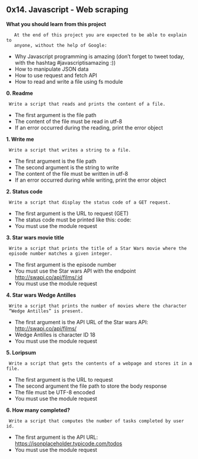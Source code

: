 ## 0x14. Javascript - Web scraping

**What you should learn from this project**

       At the end of this project you are expected to be able to explain to
       anyone, without the help of Google:

* Why Javascript programming is amazing (don’t forget to tweet today, with the
  hashtag #javascriptisamazing :))
* How to manipulate JSON data
* How to use request and fetch API
* How to read and write a file using fs module

**0. Readme**

     Write a script that reads and prints the content of a file.

* The first argument is the file path
* The content of the file must be read in utf-8
* If an error occurred during the reading, print the error object

**1. Write me**

     Write a script that writes a string to a file.

* The first argument is the file path
* The second argument is the string to write
* The content of the file must be written in utf-8
* If an error occurred during while writing, print the error object

**2. Status code**

     Write a script that display the status code of a GET request.

* The first argument is the URL to request (GET)
* The status code must be printed like this: code: <status code>
* You must use the module request

**3. Star wars movie title**

     Write a script that prints the title of a Star Wars movie where the
     episode number matches a given integer.

* The first argument is the episode number
* You must use the Star wars API with the endpoint http://swapi.co/api/films/:id
* You must use the module request

**4. Star wars Wedge Antilles**

     Write a script that prints the number of movies where the character
     “Wedge Antilles” is present.

* The first argument is the API URL of the Star wars API: http://swapi.co/api/films/
* Wedge Antilles is character ID 18
* You must use the module request

**5. Loripsum**

     Write a script that gets the contents of a webpage and stores it in a file.

* The first argument is the URL to request
* The second argument the file path to store the body response
* The file must be UTF-8 encoded
* You must use the module request

**6. How many completed?**

     Write a script that computes the number of tasks completed by user id.

* The first argument is the API URL: https://jsonplaceholder.typicode.com/todos
* You must use the module request